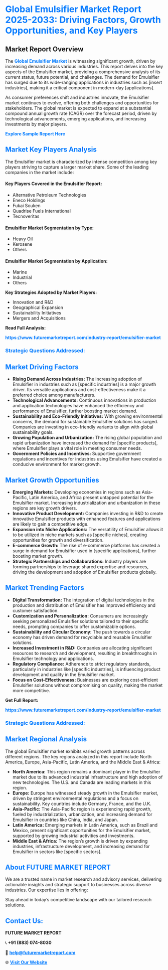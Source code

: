 <h1 style="color: #007BFF;">Global Emulsifier Market Report 2025-2033: Driving Factors, Growth Opportunities, and Key Players</h1>

<section id="overview">
<h2>Market Report Overview</h2>
<p>The <a href="https://www.futuremarketreport.com/industry-report/emulsifier-market" style="color: #007BFF; text-decoration: none;"><strong>Global Emulsifier Market</strong></a> is witnessing significant growth, driven by increasing demand across various industries. This report delves into the key aspects of the Emulsifier market, providing a comprehensive analysis of its current status, future potential, and challenges. The demand for Emulsifier has surged due to its wide-ranging applications in industries such as [insert industries], making it a critical component in modern-day [applications].</p>
<p>As consumer preferences shift and industries innovate, the Emulsifier market continues to evolve, offering both challenges and opportunities for stakeholders. The global market is expected to expand at a substantial compound annual growth rate (CAGR) over the forecast period, driven by technological advancements, emerging applications, and increasing investments by major players.</p>
</section>

<section id="overview">
<p><a href="https://www.futuremarketreport.com/request-sample/reportId=34729" style="color: #007BFF; text-decoration: none;"><strong>Explore Sample Report Here</strong></a></p>
</section>

<section id="key-players">
<h2 style="color: #007BFF;">Market Key Players Analysis</h2>
<p>The Emulsifier market is characterized by intense competition among key players striving to capture a larger market share. Some of the leading companies in the market include:</p>
<h4>Key Players Covered in the Emulsifier Report:</h4>
<ul><li>Alternative Petroleum Technologies</li><li>Eneco Holdings</li><li>Fukai Souken</li><li>Quadrise Fuels International</li><li>Tecnoveritas</li></ul>
<h4>Emulsifier Market Segmentation by Type:</h4>
<ul><li>Heavy Oil</li><li>Kerosene</li><li>Others</li></ul>

<h4>Emulsifier Market Segmentation by Application:</h4>
<ul><li>Marine</li><li>Industrial</li><li>Others</li></ul>
<p><strong>Key Strategies Adopted by Market Players:</strong></p>
<ul>
<li>Innovation and R&D</li>
<li>Geographical Expansion</li>
<li>Sustainability Initiatives</li>
<li>Mergers and Acquisitions</li>
</ul>
</section>

<section>
<p><strong>Read Full Analysis: </strong></p><a href="https://www.futuremarketreport.com/industry-report/emulsifier-market" style="color: #007BFF; text-decoration: none;"><strong>https://www.futuremarketreport.com/industry-report/emulsifier-market</strong></a>
<h3 style="color: #007BFF;">Strategic Questions Addressed:</h3>
</section>

<section id="driving-factors">
<h2 style="color: #007BFF;">Market Driving Factors</h2>
<ul>
<li><strong>Rising Demand Across Industries:</strong> The increasing adoption of Emulsifier in industries such as [specific industries] is a major growth driver. Its versatile applications and cost-effectiveness make it a preferred choice among manufacturers.</li>
<li><strong>Technological Advancements:</strong> Continuous innovations in production and application technologies have enhanced the efficiency and performance of Emulsifier, further boosting market demand.</li>
<li><strong>Sustainability and Eco-Friendly Initiatives:</strong> With growing environmental concerns, the demand for sustainable Emulsifier solutions has surged. Companies are investing in eco-friendly variants to align with global sustainability goals.</li>
<li><strong>Growing Population and Urbanization:</strong> The rising global population and rapid urbanization have increased the demand for [specific products], where Emulsifier plays a vital role in meeting consumer needs.</li>
<li><strong>Government Policies and Incentives:</strong> Supportive government regulations and incentives for industries using Emulsifier have created a conducive environment for market growth.</li>
</ul>
</section>

<section id="growth-opportunities">
<h2 style="color: #007BFF;">Market Growth Opportunities</h2>
<ul>
<li><strong>Emerging Markets:</strong> Developing economies in regions such as Asia-Pacific, Latin America, and Africa present untapped potential for the Emulsifier market. Increasing industrialization and urbanization in these regions are key growth drivers.</li>
<li><strong>Innovative Product Development:</strong> Companies investing in R&D to create innovative Emulsifier products with enhanced features and applications are likely to gain a competitive edge.</li>
<li><strong>Expansion into Niche Applications:</strong> The versatility of Emulsifier allows it to be utilized in niche markets such as [specific niches], creating opportunities for growth and diversification.</li>
<li><strong>E-commerce Growth:</strong> The rise of e-commerce platforms has created a surge in demand for Emulsifier used in [specific applications], further boosting market growth.</li>
<li><strong>Strategic Partnerships and Collaborations:</strong> Industry players are forming partnerships to leverage shared expertise and resources, driving the development and adoption of Emulsifier products globally.</li>
</ul>
</section>

<section id="trending-factors">
<h2 style="color: #007BFF;">Market Trending Factors</h2>
<ul>
<li><strong>Digital Transformation:</strong> The integration of digital technologies in the production and distribution of Emulsifier has improved efficiency and customer satisfaction.</li>
<li><strong>Customization and Personalization:</strong> Consumers are increasingly seeking personalized Emulsifier solutions tailored to their specific needs, prompting companies to offer customizable options.</li>
<li><strong>Sustainability and Circular Economy:</strong> The push towards a circular economy has driven demand for recyclable and reusable Emulsifier solutions.</li>
<li><strong>Increased Investment in R&D:</strong> Companies are allocating significant resources to research and development, resulting in breakthroughs in Emulsifier technology and applications.</li>
<li><strong>Regulatory Compliance:</strong> Adherence to strict regulatory standards, particularly in industries like [specific industries], is influencing product development and quality in the Emulsifier market.</li>
<li><strong>Focus on Cost-Effectiveness:</strong> Businesses are exploring cost-efficient Emulsifier solutions without compromising on quality, making the market more competitive.</li>
</ul>
</section>

<section>
<p><strong>Get Full Report: </strong></p><a href="https://www.futuremarketreport.com/industry-report/emulsifier-market" style="color: #007BFF; text-decoration: none;"><strong>https://www.futuremarketreport.com/industry-report/emulsifier-market</strong></a>
<h3 style="color: #007BFF;">Strategic Questions Addressed:</h3>
</section>


<section id="regional-analysis">
<h2 style="color: #007BFF;">Market Regional Analysis</h2>
<p>The global Emulsifier market exhibits varied growth patterns across different regions. The key regions analyzed in this report include North America, Europe, Asia-Pacific, Latin America, and the Middle East & Africa:</p>
<ul>
<li><strong>North America:</strong> This region remains a dominant player in the Emulsifier market due to its advanced industrial infrastructure and high adoption of new technologies. The U.S. and Canada are leading markets in this region.</li>
<li><strong>Europe:</strong> Europe has witnessed steady growth in the Emulsifier market, driven by stringent environmental regulations and a focus on sustainability. Key countries include Germany, France, and the U.K.</li>
<li><strong>Asia-Pacific:</strong> The Asia-Pacific region is experiencing rapid growth, fueled by industrialization, urbanization, and increasing demand for Emulsifier in countries like China, India, and Japan.</li>
<li><strong>Latin America:</strong> Emerging markets in Latin America, such as Brazil and Mexico, present significant opportunities for the Emulsifier market, supported by growing industrial activities and investments.</li>
<li><strong>Middle East & Africa:</strong> The region’s growth is driven by expanding industries, infrastructure development, and increasing demand for Emulsifier in sectors like [specific sectors].</li>
</ul>
</section>

<footer>
<h2 style="color: #007BFF;">About FUTURE MARKET REPORT</h2>
<p>We are a trusted name in market research and advisory services, delivering actionable insights and strategic support to businesses across diverse industries. Our expertise lies in offering:</p>

<p>Stay ahead in today’s competitive landscape with our tailored research solutions.</p>

<h2 style="color: #007BFF;">Contact Us:</h2>
<p><strong>FUTURE MARKET REPORT</strong></p>
<p>📞 <strong>+91 (883) 074-8030</strong></p>
<p>📧 <strong><a href="mailto:help@futuremarketreport.com" style="color: #007BFF;">help@futuremarketreport.com</a></strong></p>
<p>🌐 <strong><a href="https://www.futuremarketreport.com/" style="color: #007BFF;">Visit Our Website</a></strong></p>
</footer>